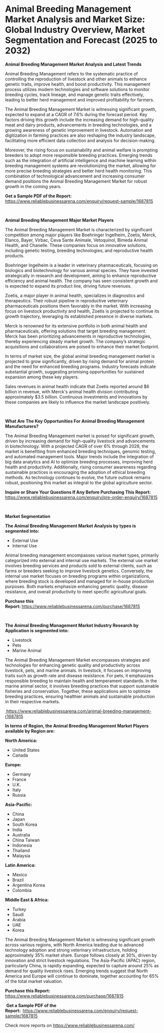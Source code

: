 <p><h1>Animal Breeding Management Market Analysis and Market Size: Global Industry Overview, Market Segmentation and Forecast (2025 to 2032)</h1></p><p><strong>Animal Breeding Management Market Analysis and Latest Trends</strong></p>
<p><p>Animal Breeding Management refers to the systematic practice of controlling the reproduction of livestock and other animals to enhance genetic traits, improve health, and boost productivity. This management process utilizes modern technologies and software solutions to monitor breeding cycles, track lineage, and manage genetic traits effectively, leading to better herd management and improved profitability for farmers.</p><p>The Animal Breeding Management Market is witnessing significant growth, expected to expand at a CAGR of 7.6% during the forecast period. Key factors driving this growth include the increasing demand for high-quality meat and dairy products, advancements in breeding technologies, and a growing awareness of genetic improvement in livestock. Automation and digitization in farming practices are also reshaping the industry landscape, facilitating more efficient data collection and analysis for decision-making. </p><p>Moreover, the rising focus on sustainability and animal welfare is prompting breeders to adopt more responsible breeding practices. Emerging trends such as the integration of artificial intelligence and machine learning within breeding management systems are revolutionizing the market, allowing for more precise breeding strategies and better herd health monitoring. This combination of technological advancement and increasing consumer demand positions the Animal Breeding Management Market for robust growth in the coming years.</p></p>
<p><strong>Get a Sample PDF of the Report:&nbsp;</strong> <a href="https://www.reliablebusinessarena.com/enquiry/request-sample/1687815?utm_campaign=2520&utm_medium=2&utm_source=Github&utm_content=ia&utm_term=08032025&utm_id=animal-breeding-management">https://www.reliablebusinessarena.com/enquiry/request-sample/1687815</a></p>
<p>&nbsp;</p>
<p><strong>Animal Breeding Management Major Market Players</strong></p>
<p><p>The Animal Breeding Management Market is characterized by significant competition among major players like Boehringer Ingelheim, Zoetis, Merck, Elanco, Bayer, Virbac, Ceva Sante Animale, Vetoquinol, Bimeda Animal Health, and Chanelle. These companies focus on innovative solutions, including genetic testing, breeding technologies, and reproductive health products.</p><p>Boehringer Ingelheim is a leader in veterinary pharmaceuticals, focusing on biologics and biotechnology for various animal species. They have invested strategically in research and development, aiming to enhance reproductive efficiency and animal health. The company has seen consistent growth and is expected to expand its product line, driving future revenues.</p><p>Zoetis, a major player in animal health, specializes in diagnostics and therapeutics. Their robust pipeline in reproductive veterinary pharmaceuticals positions them favorably in the market. With increasing focus on livestock productivity and health, Zoetis is projected to continue its growth trajectory, leveraging its established presence in diverse markets.</p><p>Merck is renowned for its extensive portfolio in both animal health and pharmaceuticals, offering solutions that target breeding management. Merck has been prioritizing advancements in reproductive technologies, thereby experiencing steady market growth. The company’s strategic acquisitions and collaborations are poised to enhance their market footprint.</p><p>In terms of market size, the global animal breeding management market is projected to grow significantly, driven by rising demand for animal protein and the need for enhanced breeding programs. Industry forecasts indicate substantial growth, suggesting promising opportunities for sustained expansion among these key players. </p><p>Sales revenues in animal health indicate that Zoetis reported around $6 billion in revenue, with Merck's animal health division contributing approximately $3.5 billion. Continuous investments and innovations by these companies are likely to influence the market landscape positively.</p></p>
<p>&nbsp;</p>
<p><strong>What Are The Key Opportunities For Animal Breeding Management Manufacturers?</strong></p>
<p><p>The Animal Breeding Management market is poised for significant growth, driven by increasing demand for high-quality livestock and advancements in biotechnology. With a projected CAGR of over 6% through 2028, the market is benefiting from enhanced breeding techniques, genomic testing, and automated management tools. Major trends include the integration of big data analytics and AI to optimize breeding processes, improving herd health and productivity. Additionally, rising consumer awareness regarding sustainable practices is encouraging the adoption of ethical breeding methods. As technology continues to evolve, the future outlook remains robust, positioning this market as integral to the global agriculture sector.</p></p>
<p><strong>Inquire or Share Your Questions If Any Before Purchasing This Report:</strong> <a href="https://www.reliablebusinessarena.com/enquiry/pre-order-enquiry/1687815?utm_campaign=2520&utm_medium=2&utm_source=Github&utm_content=ia&utm_term=08032025&utm_id=animal-breeding-management">https://www.reliablebusinessarena.com/enquiry/pre-order-enquiry/1687815</a></p>
<p>&nbsp;</p>
<p><strong>Market Segmentation</strong></p>
<p><strong>The Animal Breeding Management Market Analysis by types is segmented into:</strong></p>
<p><ul><li>External Use</li><li>Internal Use</li></ul></p>
<p><p>Animal breeding management encompasses various market types, primarily categorized into external and internal use markets. The external use market involves breeding services and products sold to external clients, such as farms or breeders seeking to improve livestock genetics. Conversely, the internal use market focuses on breeding programs within organizations, where breeding stock is developed and managed for in-house production purposes. Both markets emphasize enhancing genetic quality, disease resistance, and overall productivity to meet specific agricultural goals.</p></p>
<p><strong>Purchase this Report:&nbsp;</strong><a href="https://www.reliablebusinessarena.com/purchase/1687815?utm_campaign=2520&utm_medium=2&utm_source=Github&utm_content=ia&utm_term=08032025&utm_id=animal-breeding-management">https://www.reliablebusinessarena.com/purchase/1687815</a></p>
<p>&nbsp;</p>
<p><strong>The Animal Breeding Management Market Industry Research by Application is segmented into:</strong></p>
<p><ul><li>Livestock</li><li>Pets</li><li>Marine Animal</li></ul></p>
<p><p>The Animal Breeding Management Market encompasses strategies and technologies for enhancing genetic quality and productivity across livestock, pets, and marine animals. In livestock, it focuses on improving traits such as growth rate and disease resistance. For pets, it emphasizes responsible breeding to maintain health and temperament standards. In the marine animal sector, it involves breeding practices that support sustainable fisheries and conservation. Together, these applications aim to optimize breeding practices, ensuring healthier animals and sustainable production in their respective markets.</p></p>
<p><a href="https://www.reliablebusinessarena.com/animal-breeding-management-r1687815?utm_campaign=2520&utm_medium=2&utm_source=Github&utm_content=ia&utm_term=08032025&utm_id=animal-breeding-management">&nbsp;https://www.reliablebusinessarena.com/animal-breeding-management-r1687815</a></p>
<p><strong>In terms of Region, the Animal Breeding Management Market Players available by Region are:</strong></p>
<p>
    <p> <strong> North America: </strong>
        <ul>
            <li>United States</li>
            <li>Canada</li>
        </ul>
        </p> 
    <p> <strong> Europe: </strong>
        <ul>
            <li>Germany</li>
            <li>France</li>
            <li>U.K.</li>
            <li>Italy</li>
            <li>Russia</li>
        </ul>
        </p> 
    <p> <strong> Asia-Pacific: </strong>
        <ul>
            <li>China</li>
            <li>Japan</li>
            <li>South Korea</li>
            <li>India</li>
            <li>Australia</li>
            <li>China Taiwan</li>
            <li>Indonesia</li>
            <li>Thailand</li>
            <li>Malaysia</li>
        </ul>
        </p> 
    <p> <strong> Latin America: </strong>
        <ul>
            <li>Mexico</li>
            <li>Brazil</li>
            <li>Argentina Korea</li>
            <li>Colombia</li>
        </ul>
        </p> 
    <p> <strong> Middle East & Africa: </strong>
        <ul>
            <li>Turkey</li>
            <li>Saudi</li>
            <li>Arabia</li>
            <li>UAE</li>
            <li>Korea</li>
        </ul>
    </p>
    </p>
<p><p>The Animal Breeding Management Market is witnessing significant growth across various regions, with North America leading due to advanced technology adoption and strong veterinary infrastructure, holding approximately 35% market share. Europe follows closely at 30%, driven by innovation and strict livestock regulations. The Asia-Pacific (APAC) region, particularly China, is rapidly expanding, expected to capture around 25% as demand for quality livestock rises. Emerging trends suggest that North America and Europe will continue to dominate, together accounting for 65% of the total market valuation.</p></p>
<p><strong>Purchase this Report: </strong><a href="https://www.reliablebusinessarena.com/purchase/1687815?utm_campaign=2520&utm_medium=2&utm_source=Github&utm_content=ia&utm_term=08032025&utm_id=animal-breeding-management">https://www.reliablebusinessarena.com/purchase/1687815</a></p>
<p>&nbsp;<strong>Get a Sample PDF of the Report:&nbsp;&nbsp;</strong><a href="https://www.reliablebusinessarena.com/enquiry/request-sample/1687815?utm_campaign=2520&utm_medium=2&utm_source=Github&utm_content=ia&utm_term=08032025&utm_id=animal-breeding-management">https://www.reliablebusinessarena.com/enquiry/request-sample/1687815</a></p>
<p><strong></strong></p>
<p>Check more reports on <a href="https://www.reliablebusinessarena.com/?utm_campaign=2520&utm_medium=2&utm_source=Github&utm_content=ia&utm_term=08032025&utm_id=animal-breeding-management">https://www.reliablebusinessarena.com/</a></p>